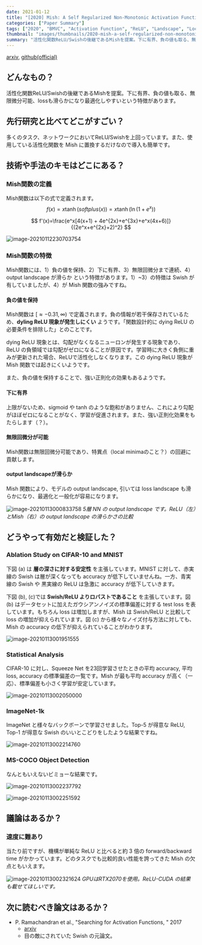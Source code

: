 ```yaml
---
date: 2021-01-12
title: "[2020] Mish: A Self Regularized Non-Monotonic Activation Function"
categories: ["Paper Summary"]
tags: ["2020", "BMVC", "Activation Function", "ReLU", "Landscape", "Local Minima"]
thumbnail: "images/thumbnails/2020-mish-a-self-regularized-non-monotonic-activation-function.png"
summary: "活性化関数ReLU/Swishの後継であるMishを提案。下に有界、負の値も取る、無限微分可能、lossも滑らかになり最適化しやすいという特徴があります。"
---
```


[arxiv](https://arxiv.org/abs/1908.08681), [github(official)](https://github.com/digantamisra98/Mish)

## どんなもの？

活性化関数ReLU/Swishの後継であるMishを提案。下に有界、負の値も取る、無限微分可能、lossも滑らかになり最適化しやすいという特徴があります。

## 先行研究と比べてどこがすごい？

多くのタスク、ネットワークにおいてReLU/Swishを上回っています。また、使用している活性化関数を Mish に置換するだけなので導入も簡単です。

## 技術や手法のキモはどこにある？

### Mish関数の定義

Mish関数は以下の式で定義されます。
$$
f(x) = x \tanh(softplus(x)) = x \tanh(\ln(1+e^x))
$$

$$
f'(x)=\frac{e^x[4(x+1) + 4e^{2x}+e^{3x}+e^x(4x+6)]}{(2e^x+e^{2x}+2)^2}
$$



![image-20210112230703754](image-20210112230703754.png)

### Mish関数の特徴

Mish関数には、1）負の値を保持、2）下に有界、3）無限回微分まで連続、4）output landscape が滑らか という特徴があります。1）~3）の特徴は Swish が有していましたが、4）が Mish 関数の強みですね。

#### 負の値を保持

Mish関数は $[≈-0.31, ∞)$ で定義されます。負の情報が若干保存されているため、**dyling ReLU 現象が発生しにくい** ようです。「関数設計的に dying ReLU の必要条件を排除した」とのことです。

dying ReLU 現象とは、勾配がなくなるニューロンが発生する現象であり、ReLU の負領域では勾配がゼロになることが原因です。学習時に大きく負側に重みが更新された場合、ReLUで活性化しなくなります。この dying ReLU 現象が Mish 関数では起きにくいようです。

また、負の値を保持することで、強い正則化の効果もあるようです。

#### 下に有界

上限がないため、sigmoid や tanh のような飽和がありません、これにより勾配がほぼゼロになることがなく、学習が促進されます。また、強い正則化効果をもたらします（？）。

#### 無限回微分が可能

Mish関数は無限回微分可能であり、特異点（local minimaのこと？）の回避に貢献します。

#### output landscapeが滑らか

Mish 関数により、モデルの output landscape, 引いては loss landscape も滑らかになり、最適化と一般化が容易になります。

![image-20210113000833758](image-20210113000833758.png)
*5層 NN の output landscape です。ReLU（左）とMish（右）の output landscape の滑らかさの比較*

## どうやって有効だと検証した？

### Ablation Study on CIFAR-10 and MNIST

下図 (a) は **層の深さに対する安定性** を主張しています。MNIST に対して、赤実線の Swish は層が深くなっても accuracy が低下していませんね。一方、青実線の Swish や 黒実線の ReLU は急激に accuracy が低下していきます。

下図 (b), (c)では **Swish/ReLU よりロバストであること** を主張しています。図 (b) はデータセットに加えたガウシアンノイズの標準偏差に対する test loss を表しています。もちろん loss は増加しますが、Mish は Swish/ReLU と比較して loss の増加が抑えられています。図 (c) から様々なノイズ付与方法に対しても、 Mish の accuracy の低下が抑えられていることがわかります。

![image-20210113001951555](image-20210113001951555.png)

### Statistical Analysis

CIFAR-10 に対し、Squeeze Net を23回学習させたときの平均 accuracy, 平均 loss, accuracy の標準偏差の一覧です。Mish が最も平均 accuracy が高く（一応）、標準偏差も小さく学習が安定しています。

![image-20210113002050000](image-20210113002050000.png)

### ImageNet-1k

ImageNet と様々なバックボーンで学習させました。Top-5 が得意な ReLU, Top-1 が得意な Swish のいいとこどりをしたような結果ですね。

![image-20210113002214760](image-20210113002214760.png)

### MS-COCO Object Detection

なんともいえないビミョーな結果です。

![image-20210113002237792](image-20210113002237792.png)

![image-20210113002251592](image-20210113002251592.png)

## 議論はあるか？

### 速度に難あり

当たり前ですが、機構が単純な ReLU と比べると約 3 倍の forward/backward time がかかっています。どのタスクでも比較的良い性能を誇ってきた Mish の欠点ともいえます。

![image-20210113002321624](image-20210113002321624.png)
*GPUはRTX2070を使用。ReLU-CUDA の結果も載せてほしいです。*

## 次に読むべき論文はあるか？

-   P. Ramachandran et al., "Searching for Activation Functions, " 2017
    -   [arxiv](https://arxiv.org/abs/1710.05941)
    -   目の敵にされていた Swish の元論文。